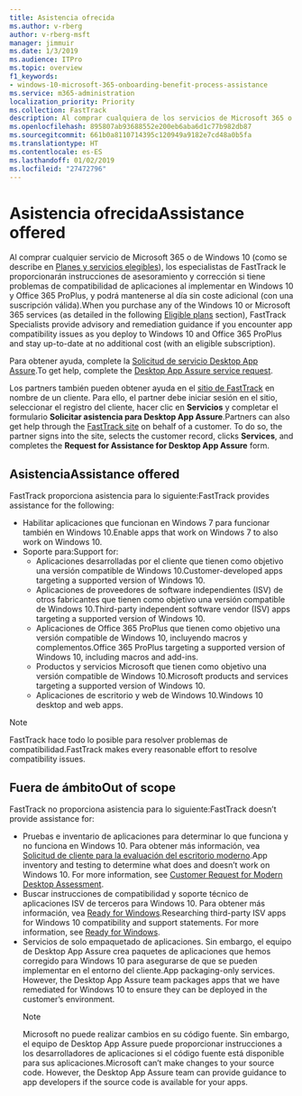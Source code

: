 ```yaml
---
title: Asistencia ofrecida
ms.author: v-rberg
author: v-rberg-msft
manager: jimmuir
ms.date: 1/3/2019
ms.audience: ITPro
ms.topic: overview
f1_keywords:
- windows-10-microsoft-365-onboarding-benefit-process-assistance
ms.service: m365-administration
localization_priority: Priority
ms.collection: FastTrack
description: Al comprar cualquiera de los servicios de Microsoft 365 o de Windows 10, los especialistas de FastTrack le proporcionarán ayuda con el asesoramiento y la corrección para implementar en Windows 10 y Office 365 ProPlus y mantenerse al día sin costo adicional (con una suscripción válida).
ms.openlocfilehash: 895807ab93688552e200eb6aba6d1c77b982db87
ms.sourcegitcommit: 661b0a8110714395c120949a9182e7cd48a0b5fa
ms.translationtype: HT
ms.contentlocale: es-ES
ms.lasthandoff: 01/02/2019
ms.locfileid: "27472796"
---
```

# <a name="assistance-offered"></a><span data-ttu-id="0c33f-103">Asistencia ofrecida</span><span class="sxs-lookup"><span data-stu-id="0c33f-103">Assistance offered</span></span>  

<span data-ttu-id="0c33f-104">Al comprar cualquier servicio de Microsoft 365 o de Windows 10 (como se describe en [Planes y servicios elegibles](M365-eligible-services-and-plans.md)), los especialistas de FastTrack le proporcionarán instrucciones de asesoramiento y corrección si tiene problemas de compatibilidad de aplicaciones al implementar en Windows 10 y Office 365 ProPlus, y podrá mantenerse al día sin coste adicional (con una suscripción válida).</span><span class="sxs-lookup"><span data-stu-id="0c33f-104">When you purchase any of the Windows 10 or Microsoft 365 services (as detailed in the following [Eligible plans](M365-eligible-services-and-plans.md) section), FastTrack Specialists provide advisory and remediation guidance if you encounter app compatibility issues as you deploy to Windows 10 and Office 365 ProPlus and stay up-to-date at no additional cost (with an eligible subscription).</span></span>

<span data-ttu-id="0c33f-105">Para obtener ayuda, complete la [Solicitud de servicio Desktop App Assure](https://go.microsoft.com/fwlink/?linkid=2022721).</span><span class="sxs-lookup"><span data-stu-id="0c33f-105">To get help, complete the [Desktop App Assure service request](https://go.microsoft.com/fwlink/?linkid=2022721).</span></span>

<span data-ttu-id="0c33f-p101">Los partners también pueden obtener ayuda en el [sitio de FastTrack](https://go.microsoft.com/fwlink/?linkid=780698) en nombre de un cliente. Para ello, el partner debe iniciar sesión en el sitio, seleccionar el registro del cliente, hacer clic en **Servicios** y completar el formulario **Solicitar asistencia para Desktop App Assure**.</span><span class="sxs-lookup"><span data-stu-id="0c33f-p101">Partners can also get help through the [FastTrack site](https://go.microsoft.com/fwlink/?linkid=780698) on behalf of a customer. To do so, the partner signs into the site, selects the customer record, clicks **Services**, and completes the **Request for Assistance for Desktop App Assure** form.</span></span>

## <a name="assistance"></a><span data-ttu-id="0c33f-108">Asistencia</span><span class="sxs-lookup"><span data-stu-id="0c33f-108">Assistance offered</span></span>

<span data-ttu-id="0c33f-109">FastTrack proporciona asistencia para lo siguiente:</span><span class="sxs-lookup"><span data-stu-id="0c33f-109">FastTrack provides assistance for the following:</span></span>
- <span data-ttu-id="0c33f-110">Habilitar aplicaciones que funcionan en Windows 7 para funcionar también en Windows 10.</span><span class="sxs-lookup"><span data-stu-id="0c33f-110">Enable apps that work on Windows 7 to also work on Windows 10.</span></span>
- <span data-ttu-id="0c33f-111">Soporte para:</span><span class="sxs-lookup"><span data-stu-id="0c33f-111">Support for:</span></span>
    - <span data-ttu-id="0c33f-112">Aplicaciones desarrolladas por el cliente que tienen como objetivo una versión compatible de Windows 10.</span><span class="sxs-lookup"><span data-stu-id="0c33f-112">Customer-developed apps targeting a supported version of Windows 10.</span></span>
    - <span data-ttu-id="0c33f-113">Aplicaciones de proveedores de software independientes (ISV) de otros fabricantes que tienen como objetivo una versión compatible de Windows 10.</span><span class="sxs-lookup"><span data-stu-id="0c33f-113">Third-party independent software vendor (ISV) apps targeting a supported version of Windows 10.</span></span>
    - <span data-ttu-id="0c33f-114">Aplicaciones de Office 365 ProPlus que tienen como objetivo una versión compatible de Windows 10, incluyendo macros y complementos.</span><span class="sxs-lookup"><span data-stu-id="0c33f-114">Office 365 ProPlus targeting a supported version of Windows 10, including macros and add-ins.</span></span>
    - <span data-ttu-id="0c33f-115">Productos y servicios Microsoft que tienen como objetivo una versión compatible de Windows 10.</span><span class="sxs-lookup"><span data-stu-id="0c33f-115">Microsoft products and services targeting a supported version of Windows 10.</span></span>
    - <span data-ttu-id="0c33f-116">Aplicaciones de escritorio y web de Windows 10.</span><span class="sxs-lookup"><span data-stu-id="0c33f-116">Windows 10 desktop and web apps.</span></span>
> [!NOTE]
> <span data-ttu-id="0c33f-117">FastTrack hace todo lo posible para resolver problemas de compatibilidad.</span><span class="sxs-lookup"><span data-stu-id="0c33f-117">FastTrack makes every reasonable effort to resolve compatibility issues.</span></span> 

## <a name="out-of-scope"></a><span data-ttu-id="0c33f-118">Fuera de ámbito</span><span class="sxs-lookup"><span data-stu-id="0c33f-118">Out of scope</span></span>

<span data-ttu-id="0c33f-119">FastTrack no proporciona asistencia para lo siguiente:</span><span class="sxs-lookup"><span data-stu-id="0c33f-119">FastTrack doesn’t provide assistance for:</span></span>
- <span data-ttu-id="0c33f-p102">Pruebas e inventario de aplicaciones para determinar lo que funciona y no funciona en Windows 10. Para obtener más información, vea [Solicitud de cliente para la evaluación del escritorio moderno](https://go.microsoft.com/fwlink/?linkid=2053818).</span><span class="sxs-lookup"><span data-stu-id="0c33f-p102">App inventory and testing to determine what does and doesn’t work on Windows 10. For more information, see [Customer Request for Modern Desktop Assessment](https://go.microsoft.com/fwlink/?linkid=2053818).</span></span>
- <span data-ttu-id="0c33f-p103">Buscar instrucciones de compatibilidad y soporte técnico de aplicaciones ISV de terceros para Windows 10. Para obtener más información, vea [Ready for Windows](https://go.microsoft.com/fwlink/?linkid=2054580).</span><span class="sxs-lookup"><span data-stu-id="0c33f-p103">Researching third-party ISV apps for Windows 10 compatibility and support statements. For more information, see [Ready for Windows](https://go.microsoft.com/fwlink/?linkid=2054580).</span></span>
- <span data-ttu-id="0c33f-p104">Servicios de solo empaquetado de aplicaciones. Sin embargo, el equipo de Desktop App Assure crea paquetes de aplicaciones que hemos corregido para Windows 10 para asegurarse de que se pueden implementar en el entorno del cliente.</span><span class="sxs-lookup"><span data-stu-id="0c33f-p104">App packaging-only services. However, the Desktop App Assure team packages apps that we have remediated for Windows 10 to ensure they can be deployed in the customer’s environment.</span></span>
    > [!NOTE]
    > <span data-ttu-id="0c33f-p105">Microsoft no puede realizar cambios en su código fuente. Sin embargo, el equipo de Desktop App Assure puede proporcionar instrucciones a los desarrolladores de aplicaciones si el código fuente está disponible para sus aplicaciones.</span><span class="sxs-lookup"><span data-stu-id="0c33f-p105">Microsoft can’t make changes to your source code. However, the Desktop App Assure team can provide guidance to app developers if the source code is available for your apps.</span></span>


